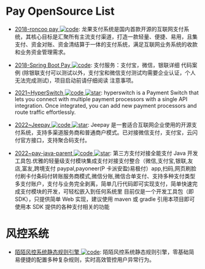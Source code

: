 # Pay OpenSource List

- [2018-roncoo pay ![code](https://ng-tech.icu/assets/code.svg)](https://github.com/roncoo/roncoo-pay): 龙果支付系统是国内首款开源的互联网支付系统，其核心目标是汇聚所有主流支付渠道，打造一款轻量、便捷、易用，且集支付、资金对账、资金清结算于一体的支付系统，满足互联网业务系统的收款和业务资金管理需求。

- [2018-Spring Boot Pay ![code](https://ng-tech.icu/assets/code.svg)](https://gitee.com/52itstyle/spring-boot-pay): 支付服务：支付宝，微信，银联详细 代码案例 (除银联支付可以测试以外，支付宝和微信支付测试均需要企业认证，个人无法完成测试)，项目启动前请仔细阅读 注意事项。

- [2021~HyperSwitch ![code](https://ng-tech.icu/assets/code.svg) ![star](https://img.shields.io/github/stars/juspay/hyperswitch)](https://github.com/juspay/hyperswitch): hyperswitch is a Payment Switch that lets you connect with multiple payment processors with a single API integration. Once integrated, you can add new payment processors and route traffic effortlessly.

- [2022~Jeepay ![code](https://ng-tech.icu/assets/code.svg) ![star](https://img.shields.io/github/stars/jeequan/jeepay)](https://github.com/jeequan/jeepay): Jeepay 是一套适合互联网企业使用的开源支付系统，支持多渠道服务商和普通商户模式。已对接微信支付，支付宝，云闪付官方接口，支持聚合码支付。

- [2022~pay-java-parent ![code](https://ng-tech.icu/assets/code.svg) ![star](https://img.shields.io/github/stars/egzosn/pay-java-parent)](https://github.com/egzosn/pay-java-parent): 第三方支付对接全能支付 Java 开发工具包.优雅的轻量级支付模块集成支付对接支付整合（微信,支付宝,银联,友店,富友,跨境支付 paypal,payoneer(P 卡派安盈)易极付）app,扫码,网页刷脸付刷卡付条码付转账服务商模式,微信分账,微信合单支付、支持多种支付类型多支付账户，支付与业务完全剥离，简单几行代码即可实现支付，简单快速完成支付模块的开发，可轻松嵌入到任何系统里 目前仅是一个开发工具包（即 SDK），只提供简单 Web 实现，建议使用 maven 或 gradle 引用本项目即可使用本 SDK 提供的各种支付相关的功能

# 风控系统

- [陌陌风控系统静态规则引擎 ![code](https://ng-tech.icu/assets/code.svg)](https://github.com/momosecurity/aswan): 陌陌风控系统静态规则引擎，零基础简易便捷的配置多种复杂规则，实时高效管控用户异常行为。
